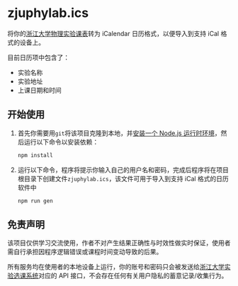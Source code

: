 # zjuphylab.ics

将你的[浙江大学物理实验课表](http://10.203.16.55:86/lab-course/studentCourse)转为 iCalendar 日历格式，以便导入到支持 iCal 格式的设备上。

目前日历项中包含了：

- 实验名称
- 实验地址
- 上课日期和时间

## 开始使用

1. 首先你需要用`git`将该项目克隆到本地，并[安装一个 Node.js 运行时环境](https://nodejs.org/en/download)，然后运行以下命令以安装依赖：

   ```bash
   npm install
   ```
2. 运行以下命令，程序将提示你输入自己的用户名和密码，完成后程序将在项目根目录下创建文件`zjuphylab.ics`，该文件可用于导入到支持 iCal 格式的日历软件中

   ```bash
   npm run gen
   ```

## 免责声明

该项目仅供学习交流使用，作者不对产生结果正确性与时效性做实时保证，使用者需自行承担因程序逻辑错误或课程时间变动导致的后果。

所有服务均在使用者的本地设备上运行，你的账号和密码只会被发送给[浙江大学实验选课系统](http://10.203.16.55:86/lab-course)对应的 API 接口，不会存在任何有关用户隐私的蓄意记录/收集行为。
